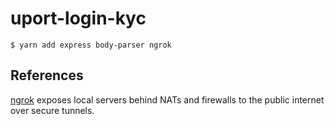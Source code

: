 # uport-login-kyc

`$ yarn add express body-parser ngrok`

## References

[ngrok](https://ngrok.com/product) exposes local servers behind NATs and firewalls to the public internet over secure tunnels.

